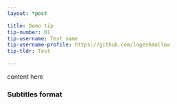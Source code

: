 ```yaml
---
layout: *post

title: Demo tip
tip-number: 01
tip-username: Test name
tip-username-profile: https://github.com/logeshmallow
tip-tldr: Test

---
```


content here
### Subtitles format
